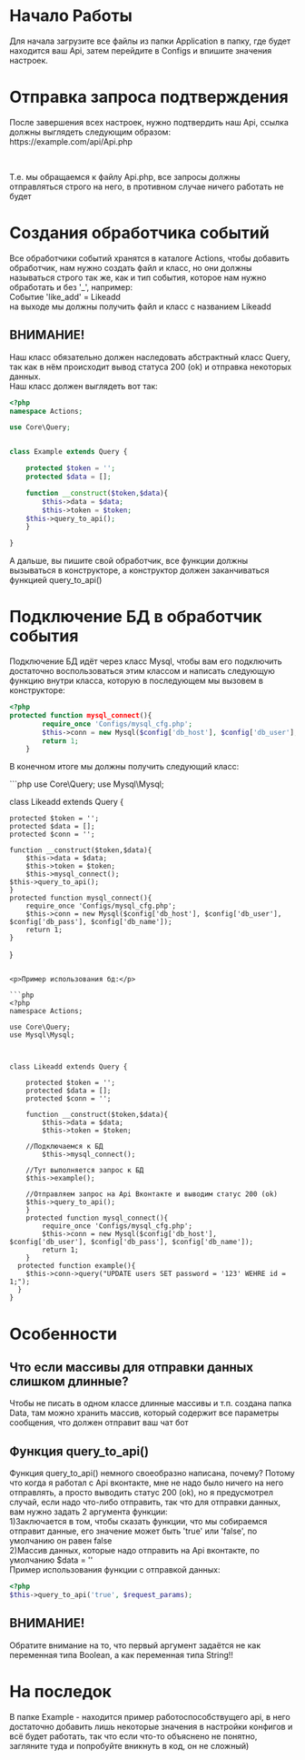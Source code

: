 <h1>Начало Работы</h1>
<p>Для начала загрузите все файлы из папки Application в папку, где будет находится ваш Api, затем перейдите в Configs и впишите значения настроек.</p>
<h1>Отправка запроса подтверждения</h1>
<p>После завершения всех настроек, нужно подтвердить наш Api, ссылка должны выглядеть следующим образом: https://example.com/api/Api.php</p><br>
<p>Т.е. мы обращаемся к файлу Api.php, все запросы должны отправляться строго на него, в противном случае ничего работать не будет</p>
<h1>Создания обработчика событий</h1>
<p>Все обработчики событий хранятся в каталоге Actions, чтобы добавить обработчик, нам нужно создать файл и класс, но они должны называться строго так же, как и тип события, которое нам нужно обработать и без '_', например: <br>Событие 'like_add' = Likeadd <br> на выходе мы должны получить файл и класс с названием Likeadd<br><h2>ВНИМАНИЕ!</h2>Наш класс обязательно должен наследовать абстрактный класс Query, так как в нём происходит вывод статуса 200 (ok) и отправка некоторых данных. <br>Наш класс должен выглядеть вот так:</p>

```php
<?php
namespace Actions;

use Core\Query;


class Example extends Query {

	protected $token = '';
	protected $data = [];

	function __construct($token,$data){
		$this->data = $data;
		$this->token = $token;
    $this->query_to_api();
	}

}

```

<p>А дальше, вы пишите свой обработчик, все функции должны вызываться в конструкторе, а конструктор должен заканчиваться функцией query_to_api()</p>

<h1>Подключение БД в обработчик события</h1>
<p>Подключение БД идёт через класс Mysql, чтобы вам его подключить достаточно воспользоваться этим классом и написать следующую функцию внутри класса, которую в последующем мы вызовем в конструкторе:</p>

```php
<?php
protected function mysql_connect(){
		require_once 'Configs/mysql_cfg.php';
		$this->conn = new Mysql($config['db_host'], $config['db_user'], $config['db_pass'], $config['db_name']);
		return 1;
	}
```
<p>В конечном итоге мы должны получить следующий класс:</p>
```php
<?php
namespace Actions;

use Core\Query;
use Mysql\Mysql;



class Likeadd extends Query {

	protected $token = '';
	protected $data = [];
	protected $conn = '';

	function __construct($token,$data){
		$this->data = $data;
		$this->token = $token;
		$this->mysql_connect();
    $this->query_to_api();
	}
	protected function mysql_connect(){
		require_once 'Configs/mysql_cfg.php';
		$this->conn = new Mysql($config['db_host'], $config['db_user'], $config['db_pass'], $config['db_name']);
		return 1;
	}
}


```

<p>Пример использования бд:</p>

```php
<?php
namespace Actions;

use Core\Query;
use Mysql\Mysql;



class Likeadd extends Query {

	protected $token = '';
	protected $data = [];
	protected $conn = '';

	function __construct($token,$data){
		$this->data = $data;
		$this->token = $token;
    
    //Подключаемся к БД
		$this->mysql_connect();
    
    //Тут выполняется запрос к БД
    $this->example();
    
    //Отправляем запрос на Api Вконтакте и выводим статус 200 (ok)
    $this->query_to_api();
	}
	protected function mysql_connect(){
		require_once 'Configs/mysql_cfg.php';
		$this->conn = new Mysql($config['db_host'], $config['db_user'], $config['db_pass'], $config['db_name']);
		return 1;
	}
  protected function example(){
    $this->conn->query("UPDATE users SET password = '123' WEHRE id = 1;");
  }
}
```

<h1>Особенности</h1>
<h2>Что если массивы для отправки данных слишком длинные?</h2>
<p>Чтобы не писать в одном классе длинные массивы и т.п. создана папка Data, там можно хранить массив, который содержит все параметры сообщения, что должен отправит ваш чат бот</p>
<h2>Функция query_to_api()</h2>
<p>Функция query_to_api() немного своеобразно написана, почему? Потому что когда я работал с Api вконтакте, мне не надо было ничего на него отправлять, а просто выводить статус 200 (ok), но я предусмотрел случай, если надо что-либо отправить, так что для отправки данных, вам нужно задать 2 аргумента функции:<br>1)Заключается в том, чтобы сказать функции, что мы собираемся отправит данные, его значение может быть 'true' или 'false', по умолчанию он равен false <br>2)Массив данных, которые надо отправить на Api вконтакте, по умолчанию $data = ''<br>Пример использования функции с отправкой данных:</p>

```php
<?php
$this->query_to_api('true', $request_params);

```
<h2>ВНИМАНИЕ!</h2>
<p>Обратите внимание на то, что первый аргумент задаётся не как переменная типа Boolean, а как переменная типа String!!</p>
<h1>На последок</h1>
<p>В папке Example - находится пример работоспособствущего api, в него достаточно добавить лишь некоторые значения в настройки конфигов и всё будет работать, так что если что-то объяснено не понятно, загляните туда и попробуйте вникнуть в код, он не сложный)</p>
